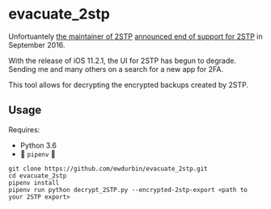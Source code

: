 # evacuate_2stp

Unfortuantely [the maintainer of 2STP](https://github.com/thomasrzhao) [announced end of support for 2STP](http://thomasrzhao.com/2stp-support/end-of-support/) in September 2016.

With the release of iOS 11.2.1, the UI for 2STP has begun to degrade. Sending me and many others on a search for a new app for 2FA.

This tool allows for decrypting the encrypted backups created by 2STP.

## Usage

Requires:

  - Python 3.6
  - :cake: `pipenv` :cake:

```
git clone https://github.com/ewdurbin/evacuate_2stp.git
cd evacuate_2stp
pipenv install
pipenv run python decrypt_2STP.py --encrypted-2stp-export <path to your 2STP export>
```
